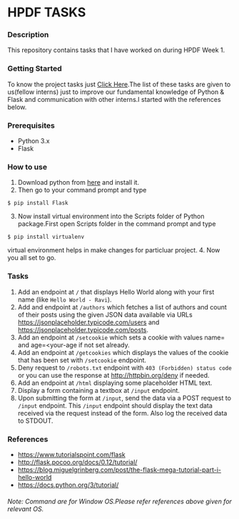 # HPDF TASKS
### Description
  This repository contains tasks that I have worked on during HPDF Week 1.
### Getting Started
To know the project tasks just [Click Here](https://docs.google.com/document/d/1cnCbFkgn-A7pSONDTX9AlIzaqyWlZFZAT4xncfAYXcc/edit?ts=5a1e8781#heading=h.mobob3mkdw86).The list of these tasks are given to us(fellow interns) just to improve our fundamental knowledge of Python & Flask and communication with other interns.I started with the references below.
### Prerequisites
- Python 3.x
- Flask
### How to use
1. Download python from [here](https://www.python.org/downloads/) and install it.
2. Then go to your command prompt and type
```
$ pip install Flask
```
3. Now install virtual environment into the Scripts folder of Python package.First open Scripts folder in the command prompt and type
```
$ pip install virtualenv
```
virtual environment helps in make changes for particluar project.
4. Now you all set to go.

### Tasks
1. Add an endpoint at `/` that displays Hello World along with your first name (like `Hello World - Ravi`).
2. Add and endpoint at `/authors` which fetches a list of authors and count of their posts using the given JSON data available via URLs https://jsonplaceholder.typicode.com/users and https://jsonplaceholder.typicode.com/posts.
3. Add an endpoint at `/setcookie` which sets a cookie with values name=<your-first-name> and age=<your-age if not set already.
4. Add an endpoint at `/getcookies` which displays the values of the cookie that has been set with `/setcookie` endpoint.
5. Deny request to `/robots.txt` endpoint with `403 (Forbidden) status code` or you can use the response at http://httpbin.org/deny if needed.
6. Add an endpoint at `/html` displaying some placeholder HTML text.
7. Display a form containing a textbox at `/input` endpoint.
8. Upon submitting the form at `/input`, send the data via a POST request to `/input` endpoint. This `/input` endpoint should display the text data received via the request instead of the form. Also log the received data to STDOUT.
### References
- https://www.tutorialspoint.com/flask 
- http://flask.pocoo.org/docs/0.12/tutorial/ 
- https://blog.miguelgrinberg.com/post/the-flask-mega-tutorial-part-i-hello-world 
- https://docs.python.org/3/tutorial/
###### Note: Command are for Window OS.Please refer references above given for relevant OS.
